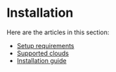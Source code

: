 # Installation

Here are the articles in this section:

* [Setup requirements](setup-requirements.md)
* [Supported clouds](supported-clouds.md)
* [Installation guide](https://core.digit.org/guides/installation-guide)

